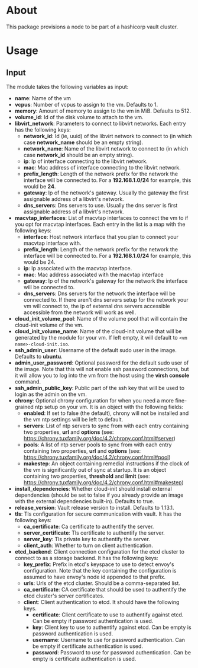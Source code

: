 # About

This package provisions a node to be part of a hashicorp vault cluster.

# Usage

## Input

The module takes the following variables as input:

- **name**: Name of the vm
- **vcpus**: Number of vcpus to assign to the vm. Defaults to 1.
- **memory**: Amount of memory to assign to the vm in MiB. Defaults to 512.
- **volume_id**: Id of the disk volume to attach to the vm.
- **libvirt_network**: Parameters to connect to libvirt networks. Each entry has the following keys:
  - **network_id**: Id (ie, uuid) of the libvirt network to connect to (in which case **network_name** should be an empty string).
  - **network_name**: Name of the libvirt network to connect to (in which case **network_id** should be an empty string).
  - **ip**: Ip of interface connecting to the libvirt network.
  - **mac**: Mac address of interface connecting to the libvirt network.
  - **prefix_length**:  Length of the network prefix for the network the interface will be connected to. For a **192.168.1.0/24** for example, this would be **24**.
  - **gateway**: Ip of the network's gateway. Usually the gateway the first assignable address of a libvirt's network.
  - **dns_servers**: Dns servers to use. Usually the dns server is first assignable address of a libvirt's network.
- **macvtap_interfaces**: List of macvtap interfaces to connect the vm to if you opt for macvtap interfaces. Each entry in the list is a map with the following keys:
  - **interface**: Host network interface that you plan to connect your macvtap interface with.
  - **prefix_length**: Length of the network prefix for the network the interface will be connected to. For a **192.168.1.0/24** for example, this would be 24.
  - **ip**: Ip associated with the macvtap interface. 
  - **mac**: Mac address associated with the macvtap interface
  - **gateway**: Ip of the network's gateway for the network the interface will be connected to.
  - **dns_servers**: Dns servers for the network the interface will be connected to. If there aren't dns servers setup for the network your vm will connect to, the ip of external dns servers accessible accessible from the network will work as well.
- **cloud_init_volume_pool**: Name of the volume pool that will contain the cloud-init volume of the vm.
- **cloud_init_volume_name**: Name of the cloud-init volume that will be generated by the module for your vm. If left empty, it will default to ``<vm name>-cloud-init.iso``.
- **ssh_admin_user**: Username of the default sudo user in the image. Defaults to **ubuntu**.
- **admin_user_password**: Optional password for the default sudo user of the image. Note that this will not enable ssh password connections, but it will allow you to log into the vm from the host using the **virsh console** command.
- **ssh_admin_public_key**: Public part of the ssh key that will be used to login as the admin on the vm.
- **chrony**: Optional chrony configuration for when you need a more fine-grained ntp setup on your vm. It is an object with the following fields:
  - **enabled**: If set to false (the default), chrony will not be installed and the vm ntp settings will be left to default.
  - **servers**: List of ntp servers to sync from with each entry containing two properties, **url** and **options** (see: https://chrony.tuxfamily.org/doc/4.2/chrony.conf.html#server)
  - **pools**: A list of ntp server pools to sync from with each entry containing two properties, **url** and **options** (see: https://chrony.tuxfamily.org/doc/4.2/chrony.conf.html#pool)
  - **makestep**: An object containing remedial instructions if the clock of the vm is significantly out of sync at startup. It is an object containing two properties, **threshold** and **limit** (see: https://chrony.tuxfamily.org/doc/4.2/chrony.conf.html#makestep)
- **install_dependencies**: Whether cloud-init should install external dependencies (should be set to false if you already provide an image with the external dependencies built-in). Defaults to true.
- **release_version**: Vault release version to install. Defaults to 1.13.1.
- **tls**: Tls configuration for secure communication with vault. It has the following keys:
  - **ca_certificate**: Ca certificate to authentify the server.
  - **server_certificate**: Tls certificate to authentify the server.
  - **server_key**: Tls private key to authentify the server.
  - **client_auth**: Whether to turn on client authentication.
- **etcd_backend**: Client connection configuration for the etcd cluster to connect to as a storage backend. It has the following keys:
  - **key_prefix**: Prefix in etcd's keyspace to use to detect envoy's configuration. Note that the key containing the configuration is assumed to have envoy's node id appended to that prefix.
  - **urls**: Urls of the etcd cluster. Should be a comma-separated list.
  - **ca_certificate**: CA certificate that should be used to authentify the etcd cluster's server certificates.
  - **client**: Client authentication to etcd. It should have the following keys.
    - **certificate**: Client certificate to use to authentify against etcd. Can be empty if password authentication is used.
    - **key**: Client key to use to authentify against etcd. Can be empty is password authentication is used.
    - **username**: Username to use for password authentication. Can be empty if certificate authentication is used.
    - **password**: Password to use for password authentication. Can be empty is certificate authentication is used.